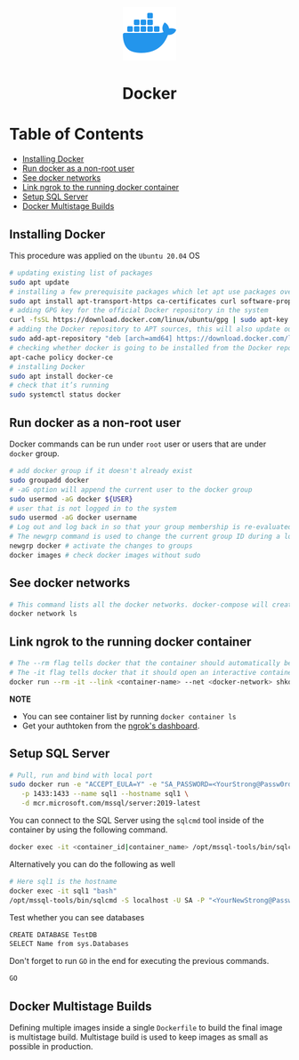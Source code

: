 <div align="center">
  <a href="https://www.docker.com/">
    <img alt="docker" src="../logos/docker.png"/>
  </a>
  <h1>Docker</h1>
</div>

# Table of Contents

- [Installing Docker](#installing-docker)
- [Run docker as a non-root user](#run-docker-as-a-non-root-user)
- [See docker networks](#see-docker-networks)
- [Link ngrok to the running docker container](#link-ngrok-to-the-running-docker-container)
- [Setup SQL Server](#setup-sql-server)
- [Docker Multistage Builds](#docker-multistage-builds)

## Installing Docker

This procedure was applied on the `Ubuntu 20.04` OS

```sh
# updating existing list of packages
sudo apt update
# installing a few prerequisite packages which let apt use packages over HTTPS
sudo apt install apt-transport-https ca-certificates curl software-properties-common
# adding GPG key for the official Docker repository in the system
curl -fsSL https://download.docker.com/linux/ubuntu/gpg | sudo apt-key add -
# adding the Docker repository to APT sources, this will also update our package database with the Docker packages from the newly added repo
sudo add-apt-repository "deb [arch=amd64] https://download.docker.com/linux/ubuntu focal stable"
# checking whether docker is going to be installed from the Docker repo instead of the default Ubuntu repo:
apt-cache policy docker-ce
# installing Docker
sudo apt install docker-ce
# check that it’s running
sudo systemctl status docker
```

## Run docker as a non-root user

Docker commands can be run under `root` user or users that are under `docker` group.

```sh
# add docker group if it doesn't already exist
sudo groupadd docker
# -aG option will append the current user to the docker group
sudo usermod -aG docker ${USER}
# user that is not logged in to the system
sudo usermod -aG docker username
# Log out and log back in so that your group membership is re-evaluated or run this
# The newgrp command is used to change the current group ID during a login session
newgrp docker # activate the changes to groups
docker images # check docker images without sudo
```

## See docker networks

```sh
# This command lists all the docker networks. docker-compose will create a new network when you run docker-compose up
docker network ls
```

## Link ngrok to the running docker container

```sh
# The --rm flag tells docker that the container should automatically be removed after we close docker.
# The -it flag tells docker that it should open an interactive container instance, -it is short for --interactive + --tty. When you docker run with this command it takes you straight inside the container.
docker run --rm -it --link <container-name> --net <docker-network> shkoliar/ngrok http <container-name>:<running-port> --authtoken <auth-token-from-ngrok-dashboard>
```

**NOTE**

- You can see container list by running `docker container ls`
- Get your authtoken from the [ngrok's dashboard](https://dashboard.ngrok.com/login).

## Setup SQL Server

```sh
# Pull, run and bind with local port
sudo docker run -e "ACCEPT_EULA=Y" -e "SA_PASSWORD=<YourStrong@Passw0rd>" \
   -p 1433:1433 --name sql1 --hostname sql1 \
   -d mcr.microsoft.com/mssql/server:2019-latest
```

You can connect to the SQL Server using the `sqlcmd` tool inside of the container by using the following command.

```sh
docker exec -it <container_id|container_name> /opt/mssql-tools/bin/sqlcmd -S localhost -U sa -P <your_password>
```

Alternatively you can do the following as well

```sh
# Here sql1 is the hostname
docker exec -it sql1 "bash"
/opt/mssql-tools/bin/sqlcmd -S localhost -U SA -P "<YourNewStrong@Passw0rd>"
```

Test whether you can see databases

```sh
CREATE DATABASE TestDB
SELECT Name from sys.Databases
```

Don't forget to run `GO` in the end for executing the previous commands.

```sh
GO
```

## Docker Multistage Builds

Defining multiple images inside a single `Dockerfile` to build the final image is multistage build. Multistage build is used to keep images as small as possible in production.
